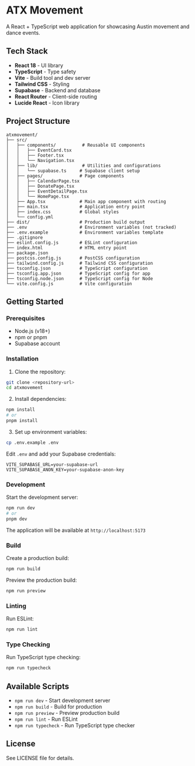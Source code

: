 # ATX Movement

A React + TypeScript web application for showcasing Austin movement and dance events.

## Tech Stack

- **React 18** - UI library
- **TypeScript** - Type safety
- **Vite** - Build tool and dev server
- **Tailwind CSS** - Styling
- **Supabase** - Backend and database
- **React Router** - Client-side routing
- **Lucide React** - Icon library

## Project Structure

```
atxmovement/
├── src/
│   ├── components/          # Reusable UI components
│   │   ├── EventCard.tsx
│   │   ├── Footer.tsx
│   │   └── Navigation.tsx
│   ├── lib/                 # Utilities and configurations
│   │   └── supabase.ts     # Supabase client setup
│   ├── pages/              # Page components
│   │   ├── CalendarPage.tsx
│   │   ├── DonatePage.tsx
│   │   ├── EventDetailPage.tsx
│   │   └── HomePage.tsx
│   ├── App.tsx             # Main app component with routing
│   ├── main.tsx            # Application entry point
│   ├── index.css           # Global styles
│   └── config.yml
├── dist/                   # Production build output
├── .env                    # Environment variables (not tracked)
├── .env.example            # Environment variables template
├── .gitignore
├── eslint.config.js        # ESLint configuration
├── index.html              # HTML entry point
├── package.json
├── postcss.config.js       # PostCSS configuration
├── tailwind.config.js      # Tailwind CSS configuration
├── tsconfig.json           # TypeScript configuration
├── tsconfig.app.json       # TypeScript config for app
├── tsconfig.node.json      # TypeScript config for Node
└── vite.config.js          # Vite configuration
```

## Getting Started

### Prerequisites

- Node.js (v18+)
- npm or pnpm
- Supabase account

### Installation

1. Clone the repository:
```bash
git clone <repository-url>
cd atxmovement
```

2. Install dependencies:
```bash
npm install
# or
pnpm install
```

3. Set up environment variables:
```bash
cp .env.example .env
```

Edit `.env` and add your Supabase credentials:
```env
VITE_SUPABASE_URL=your-supabase-url
VITE_SUPABASE_ANON_KEY=your-supabase-anon-key
```

### Development

Start the development server:
```bash
npm run dev
# or
pnpm dev
```

The application will be available at `http://localhost:5173`

### Build

Create a production build:
```bash
npm run build
```

Preview the production build:
```bash
npm run preview
```

### Linting

Run ESLint:
```bash
npm run lint
```

### Type Checking

Run TypeScript type checking:
```bash
npm run typecheck
```

## Available Scripts

- `npm run dev` - Start development server
- `npm run build` - Build for production
- `npm run preview` - Preview production build
- `npm run lint` - Run ESLint
- `npm run typecheck` - Run TypeScript type checker

## License

See LICENSE file for details.
